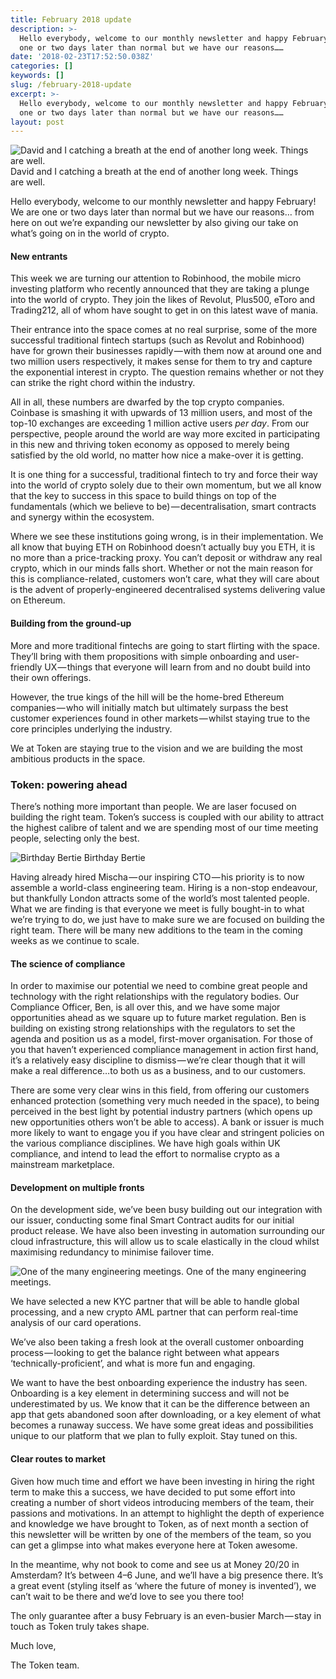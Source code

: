 ```yaml
---
title: February 2018 update
description: >-
  Hello everybody, welcome to our monthly newsletter and happy February! We are
  one or two days later than normal but we have our reasons……
date: '2018-02-23T17:52:50.038Z'
categories: []
keywords: []
slug: /february-2018-update
excerpt: >-
  Hello everybody, welcome to our monthly newsletter and happy February! We are
  one or two days later than normal but we have our reasons……
layout: post
---
```


![David and I catching a breath at the end of another long week. Things are well.](/images/1__sF5__IxMnCalglASjrp2B0w.jpeg)
David and I catching a breath at the end of another long week. Things are well.

Hello everybody, welcome to our monthly newsletter and happy February! We are one or two days later than normal but we have our reasons… from here on out we’re expanding our newsletter by also giving our take on what’s going on in the world of crypto.

#### New entrants

This week we are turning our attention to Robinhood, the mobile micro investing platform who recently announced that they are taking a plunge into the world of crypto. They join the likes of Revolut, Plus500, eToro and Trading212, all of whom have sought to get in on this latest wave of mania.

Their entrance into the space comes at no real surprise, some of the more successful traditional fintech startups (such as Revolut and Robinhood) have for grown their businesses rapidly — with them now at around one and two million users respectively, it makes sense for them to try and capture the exponential interest in crypto. The question remains whether or not they can strike the right chord within the industry.

All in all, these numbers are dwarfed by the top crypto companies. Coinbase is smashing it with upwards of 13 million users, and most of the top-10 exchanges are exceeding 1 million active users _per day_. From our perspective, people around the world are way more excited in participating in this new and thriving token economy as opposed to merely being satisfied by the old world, no matter how nice a make-over it is getting.

It is one thing for a successful, traditional fintech to try and force their way into the world of crypto solely due to their own momentum, but we all know that the key to success in this space to build things on top of the fundamentals (which we believe to be) — decentralisation, smart contracts and synergy within the ecosystem.

Where we see these institutions going wrong, is in their implementation. We all know that buying ETH on Robinhood doesn’t actually buy you ETH, it is no more than a price-tracking proxy. You can’t deposit or withdraw any real crypto, which in our minds falls short. Whether or not the main reason for this is compliance-related, customers won’t care, what they will care about is the advent of properly-engineered decentralised systems delivering value on Ethereum.

#### Building from the ground-up

More and more traditional fintechs are going to start flirting with the space. They’ll bring with them propositions with simple onboarding and user-friendly UX — things that everyone will learn from and no doubt build into their own offerings.

However, the true kings of the hill will be the home-bred Ethereum companies — who will initially match but ultimately surpass the best customer experiences found in other markets — whilst staying true to the core principles underlying the industry.

We at Token are staying true to the vision and we are building the most ambitious products in the space.

### Token: powering ahead

There’s nothing more important than people. We are laser focused on building the right team. Token’s success is coupled with our ability to attract the highest calibre of talent and we are spending most of our time meeting people, selecting only the best.

![Birthday Bertie](/images/1__sM92lpQTdKW__TtzWOqI0rw.jpeg)
Birthday Bertie

Having already hired Mischa — our inspiring CTO — his priority is to now assemble a world-class engineering team. Hiring is a non-stop endeavour, but thankfully London attracts some of the world’s most talented people. What we are finding is that everyone we meet is fully bought-in to what we’re trying to do, we just have to make sure we are focused on building the right team. There will be many new additions to the team in the coming weeks as we continue to scale.

#### The science of compliance

In order to maximise our potential we need to combine great people and technology with the right relationships with the regulatory bodies. Our Compliance Officer, Ben, is all over this, and we have some major opportunities ahead as we square up to future market regulation. Ben is building on existing strong relationships with the regulators to set the agenda and position us as a model, first-mover organisation. For those of you that haven’t experienced compliance management in action first hand, it’s a relatively easy discipline to dismiss — we’re clear though that it will make a real difference…to both us as a business, and to our customers.

There are some very clear wins in this field, from offering our customers enhanced protection (something very much needed in the space), to being perceived in the best light by potential industry partners (which opens up new opportunities others won’t be able to access). A bank or issuer is much more likely to want to engage you if you have clear and stringent policies on the various compliance disciplines. We have high goals within UK compliance, and intend to lead the effort to normalise crypto as a mainstream marketplace.

#### Development on multiple fronts

On the development side, we’ve been busy building out our integration with our issuer, conducting some final Smart Contract audits for our initial product release. We have also been investing in automation surrounding our cloud infrastructure, this will allow us to scale elastically in the cloud whilst maximising redundancy to minimise failover time.

![One of the many engineering meetings.](/images/1__O9SSslwVkGn__jNQJmT76Og.jpeg)
One of the many engineering meetings.

We have selected a new KYC partner that will be able to handle global processing, and a new crypto AML partner that can perform real-time analysis of our card operations.

We’ve also been taking a fresh look at the overall customer onboarding process — looking to get the balance right between what appears ‘technically-proficient’, and what is more fun and engaging.

We want to have the best onboarding experience the industry has seen. Onboarding is a key element in determining success and will not be underestimated by us. We know that it can be the difference between an app that gets abandoned soon after downloading, or a key element of what becomes a runaway success. We have some great ideas and possibilities unique to our platform that we plan to fully exploit. Stay tuned on this.

#### Clear routes to market

Given how much time and effort we have been investing in hiring the right term to make this a success, we have decided to put some effort into creating a number of short videos introducing members of the team, their passions and motivations. In an attempt to highlight the depth of experience and knowledge we have brought to Token, as of next month a section of this newsletter will be written by one of the members of the team, so you can get a glimpse into what makes everyone here at Token awesome.

In the meantime, why not book to come and see us at Money 20/20 in Amsterdam? It’s between 4–6 June, and we’ll have a big presence there. It’s a great event (styling itself as ‘where the future of money is invented’), we can’t wait to be there and we’d love to see you there too!

The only guarantee after a busy February is an even-busier March — stay in touch as Token truly takes shape.

Much love,

The Token team.